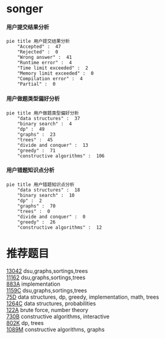 # songer

<!-- tabs:start -->



#### **用户提交结果分析**

```mermaid
pie title 用户提交结果分析
    "Accepted" :  47
    "Rejected" :  0
    "Wrong answer" :  41
    "Runtime error" :  4
    "Time limit exceeded" :  2
    "Memory limit exceeded" :  0
    "Compilation error" :  4
    "Partial" :  0
```

#### **用户做题类型偏好分析**

```mermaid
pie title 用户做题类型偏好分析
    "data structures" :  37
    "binary search" :  4
    "dp" :  49
    "graphs" :  23
    "trees" :  45
    "divide and conquer" :  13
    "greedy" :  71
    "constructive algorithms" :  106
```
#### **用户错题知识点分析**

```mermaid
pie title 用户错题知识点分析
    "data structures" :  18
    "binary search" :  10
    "dp" :  2
    "graphs" :  70
    "trees" :  0
    "divide and conquer" :  0
    "greedy" :  26
    "constructive algorithms" :  12
```



<!-- tabs:end -->
# 推荐题目
[13042](https://codeforces.com/contest/1304/problem/2)		dsu,graphs,sortings,trees		  
[11162](https://codeforces.com/contest/1116/problem/2)		dsu,graphs,sortings,trees		  
[883A](https://codeforces.com/contest/883/problem/A)		implementation		  
[1159C](https://codeforces.com/contest/1159/problem/C)		dsu,graphs,sortings,trees		  
[75D](https://codeforces.com/contest/75/problem/D)		data structures,
                        dp,
                        greedy,
                        implementation,
                        math,
                        trees		  
[1264C](https://codeforces.com/contest/1264/problem/C)		data structures,
                        probabilities		  
[122A](https://codeforces.com/contest/122/problem/A)		brute force,
                        number theory		  
[730B](https://codeforces.com/contest/730/problem/B)		constructive algorithms,
                        interactive		  
[802K](https://codeforces.com/contest/802/problem/K)		dp,
                        trees		  
[1089M](https://codeforces.com/contest/1089/problem/M)		constructive algorithms,
                        graphs		  
